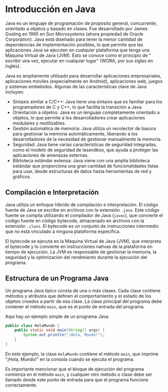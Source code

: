 # Introducción en Java

Java es un lenguaje de programación de propósito general, concurrente, orientado a objetos y basado en clases. Fue
desarrollado por James Gosling en 1995 en Sun Microsystems (ahora propiedad de Oracle Corporation). Java está diseñado
para tener la menor cantidad de dependencias de implementación posibles, lo que permite que las aplicaciones Java se
ejecuten en cualquier plataforma que tenga una Máquina Virtual de Java (JVM). Esto se conoce como el principio de "
escribir una vez, ejecutar en cualquier lugar" (WORA, por sus siglas en inglés).

Java es ampliamente utilizado para desarrollar aplicaciones empresariales, aplicaciones móviles (especialmente en
Android), aplicaciones web, juegos y sistemas embebidos. Algunas de las características clave de Java incluyen:

* Sintaxis similar a C/C++: Java tiene una sintaxis que es familiar para los programadores de C y C++, lo que facilita
  la transición a Java.
* Orientación a objetos: Java es un lenguaje completamente orientado a objetos, lo que permite a los desarrolladores
  crear aplicaciones modulares y reutilizables.
* Gestión automática de memoria: Java utiliza un recolector de basura para gestionar la memoria automáticamente,
  liberando a los desarrolladores de la necesidad de gestionar manualmente la memoria.
* Seguridad: Java tiene varias características de seguridad integradas, como el modelo de seguridad de lasandbox,
  que ayuda a proteger las aplicaciones de amenazas externas.
* Biblioteca estándar extensa: Java viene con una amplia biblioteca estándar que proporciona una gran cantidad de
  funcionalidades listas para usar, desde estructuras de datos hasta herramientas de red y gráficos.

## Compilación e Interpretación

Java utiliza un enfoque híbrido de compilación e interpretación. El código fuente de Java se escribe en archivos con
la extensión `.java`. Este código fuente se compila utilizando el compilador de Java (`javac`), que convierte el código
fuente en código bytecode, almacenado en archivos con la extensión `.class`. El bytecode es un conjunto de instrucciones
intermedio que no está vinculado a ninguna plataforma específica.

El bytecode se ejecuta en la Máquina Virtual de Java (JVM), que interpreta el bytecode y lo convierte en instrucciones
nativas de la plataforma en tiempo de ejecución. La JVM es responsable de gestionar la memoria, la seguridad y la
optimización del rendimiento durante la ejecución del programa.

## Estructura de un Programa Java

Un programa Java típico consta de una o más clases. Cada clase contiene métodos y atributos que definen el
comportamiento y el estado de los objetos creados a partir de esa clase. La clase principal del programa debe contener
el método `main`, que es el punto de entrada del programa.

Aquí hay un ejemplo simple de un programa Java:

```java
public class HolaMundo {
    public static void main(String[] args) {
        System.out.println("¡Hola, Mundo!");
    }
}
```

En este ejemplo, la clase `HolaMundo` contiene el método `main`, que imprime "¡Hola, Mundo!" en la consola cuando se
ejecuta el programa.

Es importante mencionar que el bloque de ejecución del programa comienza en el método `main`, y cualquier otro
método o clase debe ser llamado desde este punto de entrada para que el programa funcione correctamente.